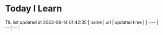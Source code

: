 # Today I Learn 
TIL list updated at 2023-08-14 01:42:35
| name | url | updated time |
| :--- | -- | -- |
